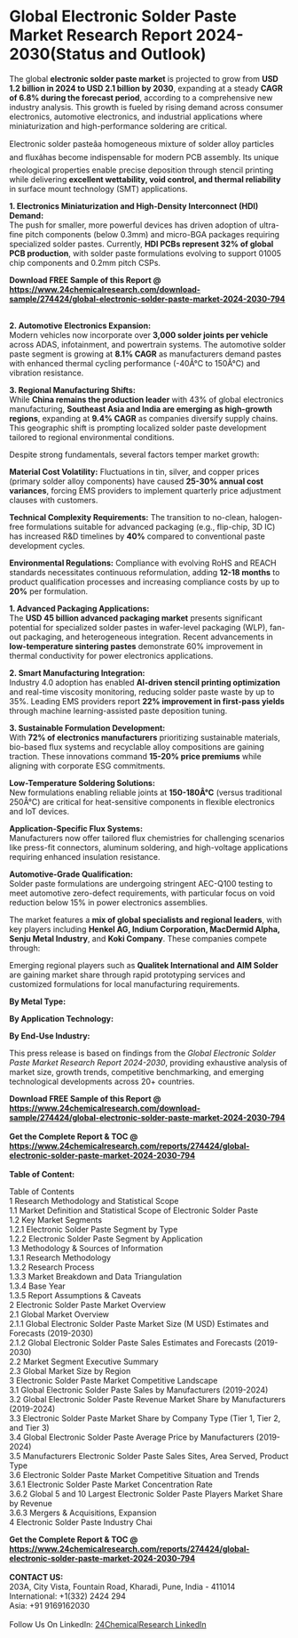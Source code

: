 <h1>Global Electronic Solder Paste Market Research Report 2024-2030(Status and Outlook)</h1><p>The global <strong>electronic solder paste market</strong> is projected to grow from <strong>USD 1.2 billion in 2024 to USD 2.1 billion by 2030</strong>, expanding at a steady <strong>CAGR of 6.8% during the forecast period</strong>, according to a comprehensive new industry analysis. This growth is fueled by rising demand across consumer electronics, automotive electronics, and industrial applications where miniaturization and high-performance soldering are critical.</p><p>Electronic solder pasteâa homogeneous mixture of solder alloy particles and fluxâhas become indispensable for modern PCB assembly. Its unique rheological properties enable precise deposition through stencil printing while delivering <strong>excellent wettability, void control, and thermal reliability</strong> in surface mount technology (SMT) applications.</p><p><strong>1. Electronics Miniaturization and High-Density Interconnect (HDI) Demand:</strong><br>
The push for smaller, more powerful devices has driven adoption of ultra-fine pitch components (below 0.3mm) and micro-BGA packages requiring specialized solder pastes. Currently, <strong>HDI PCBs represent 32% of global PCB production</strong>, with solder paste formulations evolving to support 01005 chip components and 0.2mm pitch CSPs.</p><div><b>Download FREE Sample of this Report @ 
            <a href="https://www.24chemicalresearch.com/download-sample/274424/global-electronic-solder-paste-market-2024-2030-794">
            https://www.24chemicalresearch.com/download-sample/274424/global-electronic-solder-paste-market-2024-2030-794</a></b></div><br><p><strong>2. Automotive Electronics Expansion:</strong><br>
Modern vehicles now incorporate over <strong>3,000 solder joints per vehicle</strong> across ADAS, infotainment, and powertrain systems. The automotive solder paste segment is growing at <strong>8.1% CAGR</strong> as manufacturers demand pastes with enhanced thermal cycling performance (-40Â°C to 150Â°C) and vibration resistance.</p><p><strong>3. Regional Manufacturing Shifts:</strong><br>
While <strong>China remains the production leader</strong> with 43% of global electronics manufacturing, <strong>Southeast Asia and India are emerging as high-growth regions</strong>, expanding at <strong>9.4% CAGR</strong> as companies diversify supply chains. This geographic shift is prompting localized solder paste development tailored to regional environmental conditions.</p><p>Despite strong fundamentals, several factors temper market growth:</p><p><strong>Material Cost Volatility:</strong> Fluctuations in tin, silver, and copper prices (primary solder alloy components) have caused <strong>25-30% annual cost variances</strong>, forcing EMS providers to implement quarterly price adjustment clauses with customers.</p><p><strong>Technical Complexity Requirements:</strong> The transition to no-clean, halogen-free formulations suitable for advanced packaging (e.g., flip-chip, 3D IC) has increased R&amp;D timelines by <strong>40%</strong> compared to conventional paste development cycles.</p><p><strong>Environmental Regulations:</strong> Compliance with evolving RoHS and REACH standards necessitates continuous reformulation, adding <strong>12-18 months</strong> to product qualification processes and increasing compliance costs by up to <strong>20%</strong> per formulation.</p><p><strong>1. Advanced Packaging Applications:</strong><br>
The <strong>USD 45 billion advanced packaging market</strong> presents significant potential for specialized solder pastes in wafer-level packaging (WLP), fan-out packaging, and heterogeneous integration. Recent advancements in <strong>low-temperature sintering pastes</strong> demonstrate 60% improvement in thermal conductivity for power electronics applications.</p><p><strong>2. Smart Manufacturing Integration:</strong><br>
Industry 4.0 adoption has enabled <strong>AI-driven stencil printing optimization</strong> and real-time viscosity monitoring, reducing solder paste waste by up to 35%. Leading EMS providers report <strong>22% improvement in first-pass yields</strong> through machine learning-assisted paste deposition tuning.</p><p><strong>3. Sustainable Formulation Development:</strong><br>
With <strong>72% of electronics manufacturers</strong> prioritizing sustainable materials, bio-based flux systems and recyclable alloy compositions are gaining traction. These innovations command <strong>15-20% price premiums</strong> while aligning with corporate ESG commitments.</p><p><strong>Low-Temperature Soldering Solutions:</strong><br>
	New formulations enabling reliable joints at <strong>150-180Â°C</strong> (versus traditional 250Â°C) are critical for heat-sensitive components in flexible electronics and IoT devices.</p><p><strong>Application-Specific Flux Systems:</strong><br>
	Manufacturers now offer tailored flux chemistries for challenging scenarios like press-fit connectors, aluminum soldering, and high-voltage applications requiring enhanced insulation resistance.</p><p><strong>Automotive-Grade Qualification:</strong><br>
	Solder paste formulations are undergoing stringent AEC-Q100 testing to meet automotive zero-defect requirements, with particular focus on void reduction below 15% in power electronics assemblies.</p><p>The market features a <strong>mix of global specialists and regional leaders</strong>, with key players including <strong>Henkel AG, Indium Corporation, MacDermid Alpha, Senju Metal Industry</strong>, and <strong>Koki Company</strong>. These companies compete through:</p><p>Emerging regional players such as <strong>Qualitek International and AIM Solder</strong> are gaining market share through rapid prototyping services and customized formulations for local manufacturing requirements.</p><p><strong>By Metal Type:</strong></p><p><strong>By Application Technology:</strong></p><p><strong>By End-Use Industry:</strong></p><p>This press release is based on findings from the <em>Global Electronic Solder Paste Market Research Report 2024-2030</em>, providing exhaustive analysis of market size, growth trends, competitive benchmarking, and emerging technological developments across 20+ countries.</p><div><b>Download FREE Sample of this Report @ 
            <a href="https://www.24chemicalresearch.com/download-sample/274424/global-electronic-solder-paste-market-2024-2030-794">
            https://www.24chemicalresearch.com/download-sample/274424/global-electronic-solder-paste-market-2024-2030-794</a></b></div><br><div><b>Get the Complete Report & TOC @ 
            <a href="https://www.24chemicalresearch.com/reports/274424/global-electronic-solder-paste-market-2024-2030-794">
            https://www.24chemicalresearch.com/reports/274424/global-electronic-solder-paste-market-2024-2030-794</a></b></div><br>
            <b>Table of Content:</b><p>Table of Contents<br />
1 Research Methodology and Statistical Scope<br />
1.1 Market Definition and Statistical Scope of Electronic Solder Paste<br />
1.2 Key Market Segments<br />
1.2.1 Electronic Solder Paste Segment by Type<br />
1.2.2 Electronic Solder Paste Segment by Application<br />
1.3 Methodology & Sources of Information<br />
1.3.1 Research Methodology<br />
1.3.2 Research Process<br />
1.3.3 Market Breakdown and Data Triangulation<br />
1.3.4 Base Year<br />
1.3.5 Report Assumptions & Caveats<br />
2 Electronic Solder Paste Market Overview<br />
2.1 Global Market Overview<br />
2.1.1 Global Electronic Solder Paste Market Size (M USD) Estimates and Forecasts (2019-2030)<br />
2.1.2 Global Electronic Solder Paste Sales Estimates and Forecasts (2019-2030)<br />
2.2 Market Segment Executive Summary<br />
2.3 Global Market Size by Region<br />
3 Electronic Solder Paste Market Competitive Landscape<br />
3.1 Global Electronic Solder Paste Sales by Manufacturers (2019-2024)<br />
3.2 Global Electronic Solder Paste Revenue Market Share by Manufacturers (2019-2024)<br />
3.3 Electronic Solder Paste Market Share by Company Type (Tier 1, Tier 2, and Tier 3)<br />
3.4 Global Electronic Solder Paste Average Price by Manufacturers (2019-2024)<br />
3.5 Manufacturers Electronic Solder Paste Sales Sites, Area Served, Product Type<br />
3.6 Electronic Solder Paste Market Competitive Situation and Trends<br />
3.6.1 Electronic Solder Paste Market Concentration Rate<br />
3.6.2 Global 5 and 10 Largest Electronic Solder Paste Players Market Share by Revenue<br />
3.6.3 Mergers & Acquisitions, Expansion<br />
4 Electronic Solder Paste Industry Chai</p><div><b>Get the Complete Report & TOC @ 
            <a href="https://www.24chemicalresearch.com/reports/274424/global-electronic-solder-paste-market-2024-2030-794">
            https://www.24chemicalresearch.com/reports/274424/global-electronic-solder-paste-market-2024-2030-794</a></b></div><br><b>CONTACT US:</b><br>
            203A, City Vista, Fountain Road, Kharadi, Pune, India - 411014<br>
            International: +1(332) 2424 294<br>
            Asia: +91 9169162030 <br><br>
            Follow Us On LinkedIn: <a href="https://www.linkedin.com/company/24chemicalresearch/">24ChemicalResearch LinkedIn</a>